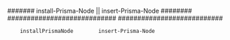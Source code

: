 ####### install-Prisma-Node  || insert-Prisma-Node ######## 
############################    ###########################

        installPrismaNode        insert-Prisma-Node
